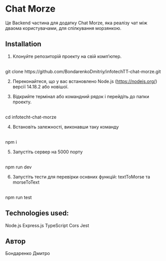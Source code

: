 # Chat Morze

Це Backend частина для додатку Chat Morze, яка реалізу чат між дваома користувачами, для спілкування морзянкою.

## Installation

1. Клонуйте репозиторій проекту на свій комп’ютер.
<br>
git clone https://github.com/BondarenkoDmitriy/infotechTT-chat-morze.git

2. Переконайтеся, що у вас встановлено Node.js (https://nodejs.org/) версії 14.18.2 або новішої.

3. Відкрийте термінал або командний рядок і перейдіть до папки проекту.
<br>
cd infotecht-chat-morze

4. Встановіть залежності, виконавши таку команду
<br>
npm i

5. Запустіть сервер на 5000 порту
<br>
npm run dev

6. Запустіть тести для перевірки оснвних функцій: textToMorse та morseToText
<br>
npm run test

## Technologies used:
  Node.js
  Express.js
  TypeScript
  Cors
  Jest

  ## Автор
  Бондаренко Дмитро